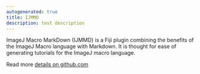 ```yaml
---
autogenerated: true
title: IJMMD
description: test description
---
```


ImageJ Macro MarkDown (IJMMD) is a Fiji plugin combining the benefits of the ImageJ Macro language with Markdown. It is thought for ease of generating tutorials for the ImageJ macro language.

Read more [details on github.com](https://github.com/haesleinhuepf/imagejmacromarkdown)
